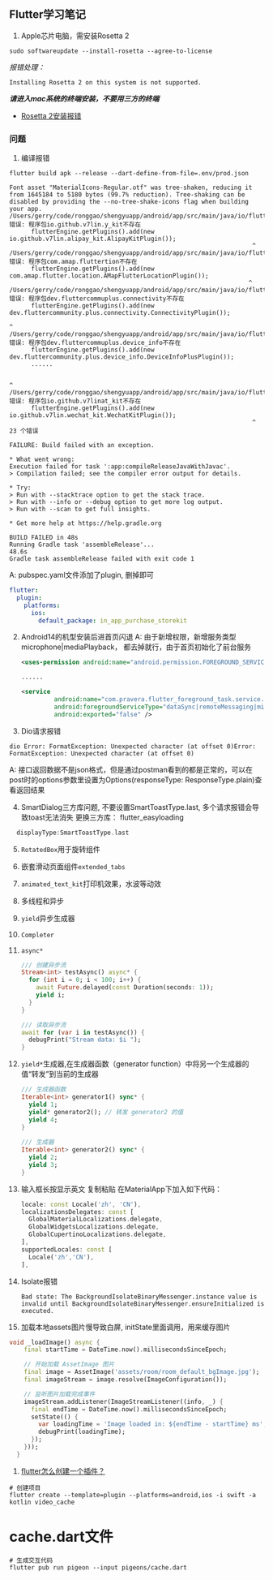 ## Flutter学习笔记

1. Apple芯片电脑，需安装Rosetta 2
```
sudo softwareupdate --install-rosetta --agree-to-license
```
*报错处理：*
```
Installing Rosetta 2 on this system is not supported.
```
***请进入mac系统的终端安装，不要用三方的终端***

- [Rosetta 2安装报错](https://machow2.com/rosetta-mac/)



### 问题
1. 编译报错
```shell
flutter build apk --release --dart-define-from-file=.env/prod.json

Font asset "MaterialIcons-Regular.otf" was tree-shaken, reducing it from 1645184 to 5180 bytes (99.7% reduction). Tree-shaking can be disabled by providing the --no-tree-shake-icons flag when building your app.
/Users/gerry/code/ronggao/shengyuapp/android/app/src/main/java/io/flutter/plugins/GeneratedPluginRegistrant.java:19: 错误: 程序包io.github.v7lin.y_kit不存在
      flutterEngine.getPlugins().add(new io.github.v7lin.alipay_kit.AlipayKitPlugin());
                                                                   ^
/Users/gerry/code/ronggao/shengyuapp/android/app/src/main/java/io/flutter/plugins/GeneratedPluginRegistrant.java:24: 错误: 程序包com.amap.fluttertion不存在
      flutterEngine.getPlugins().add(new com.amap.flutter.location.AMapFlutterLocationPlugin());
                                                                  ^
/Users/gerry/code/ronggao/shengyuapp/android/app/src/main/java/io/flutter/plugins/GeneratedPluginRegistrant.java:29: 错误: 程序包dev.fluttercommuplus.connectivity不存在
      flutterEngine.getPlugins().add(new dev.fluttercommunity.plus.connectivity.ConnectivityPlugin());
                                                                               ^
/Users/gerry/code/ronggao/shengyuapp/android/app/src/main/java/io/flutter/plugins/GeneratedPluginRegistrant.java:34: 错误: 程序包dev.fluttercommuplus.device_info不存在
      flutterEngine.getPlugins().add(new dev.fluttercommunity.plus.device_info.DeviceInfoPlusPlugin());
      ......

                                                                          ^
/Users/gerry/code/ronggao/shengyuapp/android/app/src/main/java/io/flutter/plugins/GeneratedPluginRegistrant.java:129: 错误: 程序包io.github.v7linat_kit不存在
      flutterEngine.getPlugins().add(new io.github.v7lin.wechat_kit.WechatKitPlugin());
                                                                   ^
23 个错误

FAILURE: Build failed with an exception.

* What went wrong:
Execution failed for task ':app:compileReleaseJavaWithJavac'.
> Compilation failed; see the compiler error output for details.

* Try:
> Run with --stacktrace option to get the stack trace.
> Run with --info or --debug option to get more log output.
> Run with --scan to get full insights.

* Get more help at https://help.gradle.org

BUILD FAILED in 48s
Running Gradle task 'assembleRelease'...                           48.6s
Gradle task assembleRelease failed with exit code 1
```
A: pubspec.yaml文件添加了plugin, 删掉即可
```yaml
flutter:
  plugin:
    platforms:
      ios:
        default_package: in_app_purchase_storekit
```

2. Android14的机型安装后进首页闪退
   A: 由于新增权限<uses-permission android:name="android.permission.FOREGROUND_SERVICE_MEDIA_PLAYBACK" />，新增服务类型microphone|mediaPlayback， 都去掉就行，由于首页初始化了前台服务
   ```xml
   <uses-permission android:name="android.permission.FOREGROUND_SERVICE_MEDIA_PLAYBACK" />

   ......

   <service
            android:name="com.pravera.flutter_foreground_task.service.ForegroundService"
            android:foregroundServiceType="dataSync|remoteMessaging|microphone|mediaPlayback"
            android:exported="false" />
   ```

3. Dio请求报错
```shell
dio Error: FormatException: Unexpected character (at offset 0)Error: FormatException: Unexpected character (at offset 0)
```
A: 接口返回数据不是json格式，但是通过postman看到的都是正常的，可以在post时的options参数里设置为Options(responseType: ResponseType.plain)查看返回结果

4. SmartDialog三方库问题, 不要设置SmartToastType.last, 多个请求报错会导致toast无法消失
  更换三方库： flutter_easyloading
  ```dart
    displayType:SmartToastType.last
  ```

5. `RotatedBox`用于旋转组件
6. 嵌套滑动页面组件`extended_tabs`
7. `animated_text_kit`打印机效果，水波等动效
8. 多线程和异步
9. `yield`异步生成器
10. `Completer`
11. `async*`
    ```dart
    /// 创建异步流
    Stream<int> testAsync() async* {
      for (int i = 0; i < 100; i++) {
        await Future.delayed(const Duration(seconds: 1));
        yield i;
      }
    }

    /// 读取异步流
    await for (var i in testAsync()) {
      debugPrint("Stream data: $i ");
    }
    ```
12. `yield*`生成器,在生成器函数（generator function）中将另一个生成器的值“转发”到当前的生成器
    
    ```dart
    /// 生成器函数
    Iterable<int> generator1() sync* {
      yield 1;
      yield* generator2(); // 转发 generator2 的值
      yield 4;
    }
  
    /// 生成器
    Iterable<int> generator2() sync* {
      yield 2;
      yield 3;
    }
    ```

13. 输入框长按显示英文 复制粘贴
    在MaterialApp下加入如下代码：
    ```dart
    locale: const Locale('zh', 'CN'),
    localizationsDelegates: const [
      GlobalMaterialLocalizations.delegate,
      GlobalWidgetsLocalizations.delegate,
      GlobalCupertinoLocalizations.delegate,
    ],
    supportedLocales: const [
      Locale('zh','CN'),
    ],
    ```
14. Isolate报错
    ```
    Bad state: The BackgroundIsolateBinaryMessenger.instance value is invalid until BackgroundIsolateBinaryMessenger.ensureInitialized is executed.
    ```

    
15. 加载本地assets图片慢导致白屏, initState里面调用，用来缓存图片
```dart
void _loadImage() async {
    final startTime = DateTime.now().millisecondsSinceEpoch;

    // 开始加载 AssetImage 图片
    final image = AssetImage('assets/room/room_default_bgImage.jpg');
    final imageStream = image.resolve(ImageConfiguration());

    // 监听图片加载完成事件
    imageStream.addListener(ImageStreamListener((info, _) {
      final endTime = DateTime.now().millisecondsSinceEpoch;
      setState(() {
        var loadingTime = 'Image loaded in: ${endTime - startTime} ms';
        debugPrint(loadingTime);
      });
    }));
  }
```
1.  [flutter怎么创建一个插件？](https://www.fullstackaction.com/pages/9a078b/)
```shell
# 创建项目
flutter create --template=plugin --platforms=android,ios -i swift -a kotlin video_cache
```
# cache.dart文件
```shell
# 生成交互代码
flutter pub run pigeon --input pigeons/cache.dart
```
